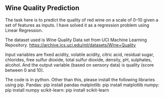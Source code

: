 ## Wine Quality Prediction

The task here is to predict the quality of red wine on a scale of 0–10 given a set of features as inputs.
I have solved it as a regression problem using Linear Regression.

The dataset used is Wine Quality Data set from UCI Machine Learning Repository.
https://archive.ics.uci.edu/ml/datasets/Wine+Quality

Input variables are fixed acidity, volatile acidity, citric acid, residual sugar, chlorides, free sulfur dioxide, total sulfur dioxide, density, pH, sulphates, alcohol. And the output variable (based on sensory data) is quality (score between 0 and 10).

The code is in python. Other than this, please install the following libraries using pip.
Pandas: pip install pandas
matplotlib: pip install matplotlib
numpy: pip install numpy
scikit-learn: pip install scikit-learn
